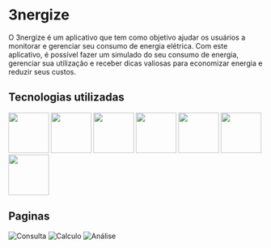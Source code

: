 <h1>3nergize</h1>
<p>O 3nergize é um aplicativo que tem como objetivo ajudar os usuários a monitorar e gerenciar seu consumo de energia elétrica. Com este aplicativo, é possível fazer um simulado do seu consumo de energia, gerenciar sua utilização e receber dicas valiosas para economizar energia e reduzir seus custos.</p>

<h2>Tecnologias utilizadas</h2>

<p>
 <img width="80px" src="https://cdn.jsdelivr.net/gh/devicons/devicon/icons/html5/html5-original.svg" />
 <img width="80px" src="https://cdn.jsdelivr.net/gh/devicons/devicon/icons/css3/css3-original.svg" />
 <img width="80px" src="https://cdn.jsdelivr.net/gh/devicons/devicon/icons/javascript/javascript-original.svg" />
 <img width="80px" src="https://cdn.jsdelivr.net/gh/devicons/devicon/icons/typescript/typescript-original.svg" />
 <img width="80px" src="https://cdn.jsdelivr.net/gh/devicons/devicon/icons/git/git-original.svg" />
 <img width="80px" src="https://cdn.jsdelivr.net/gh/devicons/devicon/icons/nodejs/nodejs-original.svg" />
 <img width="80px" src="https://cdn.jsdelivr.net/gh/devicons/devicon/icons/react/react-original-wordmark.svg" />
 </p>
 
 <h2>Paginas</h2>

![Consulta](https://user-images.githubusercontent.com/103793795/232144216-e5967354-e45a-476f-b3f8-5ad25ceda99c.png)
![Calculo](https://user-images.githubusercontent.com/103793795/232144226-390784d8-d845-4f95-b060-9736068223bb.png)
![Análise](https://user-images.githubusercontent.com/103793795/232144229-8663afe7-e034-483d-a55a-7e7febb059e1.png)




